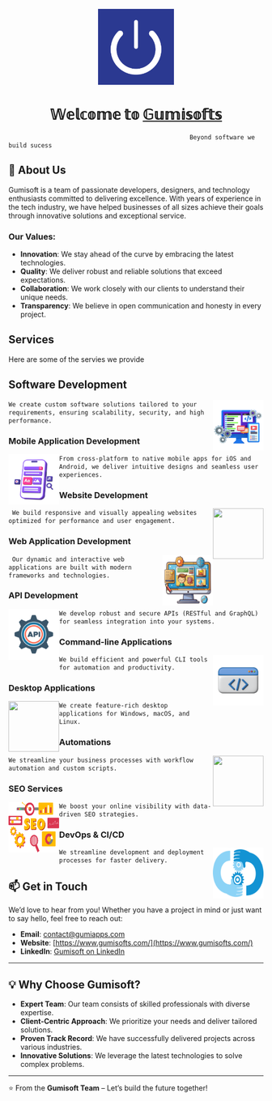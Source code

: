<p align="center">
  <img width="150" height="150" src="icons.png">
  <h1 align="center">𝕎𝕖𝕝𝕔𝕠𝕞𝕖 𝕥𝕠 <a href="https://gumisofts.com">𝔾𝕦𝕞𝕚𝕤𝕠𝕗𝕥𝕤</a></h1>
  
  ```
                                                    Beyond software we build sucess
  ```
</p>

## 🌟 **About Us**

Gumisoft is a team of passionate developers, designers, and technology enthusiasts committed to delivering excellence. With years of experience in the tech industry, we have helped businesses of all sizes achieve their goals through innovative solutions and exceptional service.

### **Our Values**:

- **Innovation**: We stay ahead of the curve by embracing the latest technologies.
- **Quality**: We deliver robust and reliable solutions that exceed expectations.
- **Collaboration**: We work closely with our clients to understand their unique needs.
- **Transparency**: We believe in open communication and honesty in every project.

## Services

Here are some of the servies we provide

## **Software Development**

<img align="right" width="100" height="100" src="softwareDe.png">

```
We create custom software solutions tailored to your requirements, ensuring scalability, security, and high performance.
```

### **Mobile Application Development**

<img align="left" width="100" height="100" src="mobile.png">

```
From cross-platform to native mobile apps for iOS and Android, we deliver intuitive designs and seamless user experiences.
```

### **Website Development**

<img align="right" width="100" height="100" src="web.png">

```
 We build responsive and visually appealing websites optimized for performance and user engagement.
```

### Web Application Development

<img align="right" width="100" height="100" src="webapp.png">

```
 Our dynamic and interactive web applications are built with modern frameworks and technologies.
```

### **API Development**

<img align="left" width="100" height="100" src="api.png">

```
We develop robust and secure APIs (RESTful and GraphQL) for seamless integration into your systems.
```

### **Command-line Applications**

<img align="right" width="100" height="100" src="command.png">

```
We build efficient and powerful CLI tools for automation and productivity.
```

### **Desktop Applications**

<img align="left" width="100" height="100" src="desktop.png">

```
We create feature-rich desktop applications for Windows, macOS, and Linux.

```

### **Automations**

<img align="right" width="100" height="100" src="automation.png">

```
We streamline your business processes with workflow automation and custom scripts.
```

### **SEO Services**

<img align="left" width="100" height="100" src="seo.png">

```
We boost your online visibility with data-driven SEO strategies.
```

### **DevOps & CI/CD**

<img align="right" width="100" height="100" src="cicd.png">

```
We streamline development and deployment processes for faster delivery.
```

## 📫 **Get in Touch**

We’d love to hear from you! Whether you have a project in mind or just want to say hello, feel free to reach out:

- **Email**: [contact@gumiapps.com](mailto:contact@gumiapps.com)
- **Website**: [https://www.gumisofts.com/](https://www.gumisofts.com/)
- **LinkedIn**: [Gumisoft on LinkedIn](https://linkedin.com/company/gumisofts/)

---

## 💡 **Why Choose Gumisoft?**

- **Expert Team**: Our team consists of skilled professionals with diverse expertise.
- **Client-Centric Approach**: We prioritize your needs and deliver tailored solutions.
- **Proven Track Record**: We have successfully delivered projects across various industries.
- **Innovative Solutions**: We leverage the latest technologies to solve complex problems.

---

⭐️ From the **Gumisoft Team** – Let’s build the future together!

